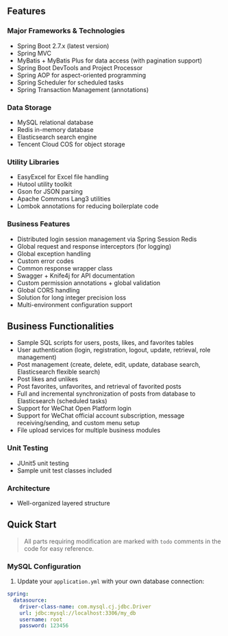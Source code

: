 ## Features

### Major Frameworks & Technologies

- Spring Boot 2.7.x (latest version)
- Spring MVC
- MyBatis + MyBatis Plus for data access (with pagination support)
- Spring Boot DevTools and Project Processor
- Spring AOP for aspect-oriented programming
- Spring Scheduler for scheduled tasks
- Spring Transaction Management (annotations)

### Data Storage

- MySQL relational database
- Redis in-memory database
- Elasticsearch search engine
- Tencent Cloud COS for object storage

### Utility Libraries

- EasyExcel for Excel file handling
- Hutool utility toolkit
- Gson for JSON parsing
- Apache Commons Lang3 utilities
- Lombok annotations for reducing boilerplate code

### Business Features

- Distributed login session management via Spring Session Redis
- Global request and response interceptors (for logging)
- Global exception handling
- Custom error codes
- Common response wrapper class
- Swagger + Knife4j for API documentation
- Custom permission annotations + global validation
- Global CORS handling
- Solution for long integer precision loss
- Multi-environment configuration support

## Business Functionalities

- Sample SQL scripts for users, posts, likes, and favorites tables
- User authentication (login, registration, logout, update, retrieval, role management)
- Post management (create, delete, edit, update, database search, Elasticsearch flexible search)
- Post likes and unlikes
- Post favorites, unfavorites, and retrieval of favorited posts
- Full and incremental synchronization of posts from database to Elasticsearch (scheduled tasks)
- Support for WeChat Open Platform login
- Support for WeChat official account subscription, message receiving/sending, and custom menu setup
- File upload services for multiple business modules

### Unit Testing

- JUnit5 unit testing
- Sample unit test classes included

### Architecture

- Well-organized layered structure

## Quick Start

> All parts requiring modification are marked with `todo` comments in the code for easy reference.

### MySQL Configuration

1. Update your `application.yml` with your own database connection:

```yaml
spring:
  datasource:
    driver-class-name: com.mysql.cj.jdbc.Driver
    url: jdbc:mysql://localhost:3306/my_db
    username: root
    password: 123456



